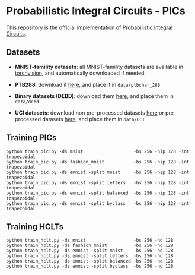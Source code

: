 # Probabilistic Integral Circuits - PICs

This repository is the official implementation of [Probabilistic Integral Circuits](https://arxiv.org/abs/2310.16986).

## Datasets

- **MNIST-famility datasets**: all MNIST-famility datasets are available in [torchvision](https://pytorch.org/vision/stable/datasets.html), and automatically downloaded if needed.

- **PTB288**: download it [here](https://github.com/UCLA-StarAI/SparsePC/tree/main/datasets/ptbchar_288), and place it in `data/ptbchar_288`

- **Binary datasets (DEBD)**: download them [here](https://github.com/UCLA-StarAI/Density-Estimation-Datasets), and place them in `data/debd`

- **UCI datasets**: download non pre-processed datasets [here](https://zenodo.org/record/1161203#.Wmtf_XVl8eN) or pre-processed datasets [here](https://drive.google.com/file/d/1tUGEc1Dk2Cny1kG-Du3QYRuH5sDHLtys/view?usp=share_link), and place them in `data/UCI`

## Training PICs

```shell
python train_pic.py -ds mnist                   -bs 256 -nip 128 -int trapezoidal 
python train_pic.py -ds fashion_mnist           -bs 256 -nip 128 -int trapezoidal 
python train_pic.py -ds emnist -split mnist     -bs 256 -nip 128 -int trapezoidal 
python train_pic.py -ds emnist -split letters	-bs 256 -nip 128 -int trapezoidal 
python train_pic.py -ds emnist -split balanced	-bs 256 -nip 128 -int trapezoidal 
python train_pic.py -ds emnist -split byclass 	-bs 256 -nip 128 -int trapezoidal
```

## Training HCLTs

```shell
python train_hclt.py -ds mnist                  -bs 256 -hd 128
python train_hclt.py -ds fashion_mnist          -bs 256 -hd 128
python train_hclt.py -ds emnist -split mnist    -bs 256 -hd 128
python train_hclt.py -ds emnist -split letters	-bs 256 -hd 128
python train_hclt.py -ds emnist -split balanced	-bs 256 -hd 128
python train_hclt.py -ds emnist -split byclass 	-bs 256 -hd 128
```
